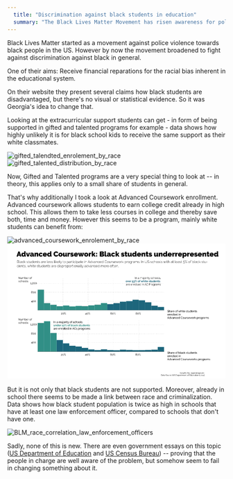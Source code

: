 ```yaml
---
  title: "Discrimination against black students in education"
  summary: "The Black Lives Matter Movement has risen awareness for police violence against black people. However, criminal justice is not the only field where people of color are being discriminated. Already in school, black students are disproportionally underprivileged."
---
```


Black Lives Matter started as a movement against police violence towards black people in the US. However by now the movement broadened to fight against discrimination against black in general.

One of their aims: Receive financial reparations for the racial bias inherent in the educational system.

On their website they present several claims how black students are disadvantaged, but there's no visual or statistical evidence. So it was Georgia's idea to change that.

Looking at the extracurricular support students can get - in form of being supported in gifted and talented programs for example - data shows how highly unlikely it is for black school kids to receive the same support as their white classmates.

![gifted_talendted_enrolement_by_race](boxplot_gifted_talented-960-02.png)
![gifted_talented_distribution_by_race](GT-histogram-02.png)

Now, Gifted and Talented programs are a very special thing to look at -- in theory, this applies only to a small share of students in general.

That's why additionally I took a look at Advanced Coursework enrollment. Advanced coursework allows students to earn college credit already in high school. This allows them to take less courses in college and thereby save both, time and money. However this seems to be a program, mainly white students can benefit from:

![advanced_coursework_enrolement_by_race](boxplot_advanced_coursework-960-01.png)
![advanced_coursework_distribution_by_race](ac-histogram-corrected.png)

But it is not only that black students are not supported. Moreover, already in school there seems to be made a link between race and criminalization. Data shows how black student population is twice as high in schools that have at least one law enforcement officer, compared to schools that don't have one.

![BLM_race_correlation_law_enforcement_officers](lawofficers-960-01.png)

Sadly, none of this is new. There are even government essays on this topic ([US Department of Education](https://nces.ed.gov/fastfacts/display.asp?id=72) and [US Census Bureau](https://www.census.gov/content/dam/Census/library/publications/2016/demo/p20-578.pdf)) -- proving that the people in charge are well aware of the problem, but somehow seem to fail in changing something about it.
